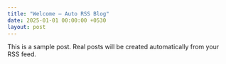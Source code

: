 ```yaml
---
title: "Welcome — Auto RSS Blog"
date: 2025-01-01 00:00:00 +0530
layout: post
---
```


This is a sample post. Real posts will be created automatically from your RSS feed.
